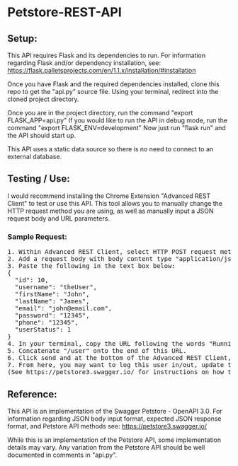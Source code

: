 # Petstore-REST-API

<h2>Setup:</h2>

This API requires Flask and its dependencies to run. For information regarding Flask and/or dependency installation, see:
https://flask.palletsprojects.com/en/1.1.x/installation/#installation 

Once you have Flask and the required dependencies installed, clone this repo to get the "api.py" source file.
Using your terminal, redirect into the cloned project directory. 

Once you are in the project directory, run the command "export FLASK_APP=api.py"
If you would like to run the API in debug mode, run the command "export FLASK_ENV=development"
Now just run "flask run" and the API should start up.
  
This API uses a static data source so there is no need to connect to an external database.
  
<h2>Testing / Use:</h2>

I would recommend installing the Chrome Extension "Advanced REST Client" to test or use this API.
This tool allows you to manually change the HTTP request method you are using, as well as manually
input a JSON request body and URL parameters. 

<h3>Sample Request:</h3>
<pre>
1. Within Advanced REST Client, select HTTP POST request method.
2. Add a request body with body content type "application/json" and switch the Editor view to "Raw input".
3. Paste the following in the text box below:
{
  "id": 10,
  "username": "theUser",
  "firstName": "John",
  "lastName": "James",
  "email": "john@email.com",
  "password": "12345",
  "phone": "12345",
  "userStatus": 1
}
4. In your terminal, copy the URL following the words "Running on:" and paste it into the "Request URL" section of the Advanced REST Client.
5. Concatenate "/user" onto the end of this URL.
6. Click send and at the bottom of the Advanced REST Client, you should see a JSON response indicating that a new user was successfully created.
7. From here, you may want to log this user in/out, update their info, or delete them. You can also create multiple users at once. 
(See https://petstore3.swagger.io/ for instructions on how to complete steps 6 and 7.)
</pre>
  
<h2>Reference:</h2>
  
This API is an implementation of the Swagger Petstore - OpenAPI 3.0.
For information regarding JSON body input format, expected JSON response format, and Petstore API methods see:
https://petstore3.swagger.io/
  
While this is an implementation of the Petstore API, some implementation details may vary.
Any variation from the Petstore API should be well documented in comments in "api.py".

